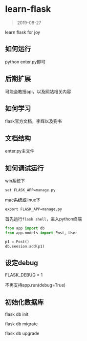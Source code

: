 # learn-flask

> 2019-08-27

learn flask for joy


## 如何运行

python enter.py即可



## 后期扩展

可能会教授api，以及网站相关内容


## 如何学习

flask官方文档，李辉以及狗书

## 文档结构

enter.py主文件

## 如何调试运行


win系统下

`set FLASK_APP=manage.py`

mac系统或linux下

`export FLASK_APP=manage.py`


首先运行`flask shell`，进入python终端

```python
from app import db
from app.models import Post, User

p1 = Post()
db.seesion.add(p1)
```


## 设定debug

FLASK_DEBUG = 1

不再支持app.run(debug=True)

## 初始化数据库

flask db init

flask db migrate

flask db upgrade

